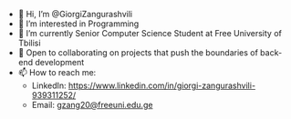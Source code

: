 - 👋 Hi, I’m @GiorgiZangurashvili
- 👀 I’m interested in Programming
- 🌱 I’m currently Senior Computer Science Student at Free University of Tbilisi
- 🚀 Open to collaborating on projects that push the boundaries of back-end development
- 📫 How to reach me: 
  - LinkedIn: https://www.linkedin.com/in/giorgi-zangurashvili-939311252/
  - Email: gzang20@freeuni.edu.ge
